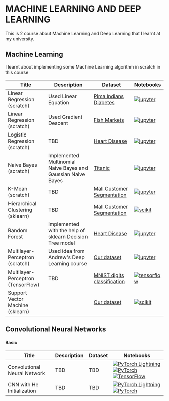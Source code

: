 # MACHINE LEARNING  AND DEEP LEARNING 
This is 2 course about Machine Learning and Deep Learning that I learnt at my university.




## Machine Learning

I learnt about implementing some Machine Learning algorithm in scratch in this course


|Title | Description | Dataset | Notebooks |
| --- | --- | --- | --- | 
| Linear Regression (scratch) | Used Linear Equation | [Pima Indians Diabetes](https://www.kaggle.com/datasets/uciml/pima-indians-diabetes-database) | [![jupyter](https://img.shields.io/badge/jupyter-notebook-orange)](https://github.com/hoangNguyen210/ML-DL/blob/main/Machine%20Learning/NMMH_TH1_18110095.ipynb) |
| Linear Regression (scratch) | Used Gradient Descent | [Fish Markets](https://www.kaggle.com/datasets/aungpyaeap/fish-market) | [![jupyter](https://img.shields.io/badge/jupyter-notebook-orange)](https://github.com/hoangNguyen210/ML-DL/blob/main/Machine%20Learning/NMMH_TH2_18110095.ipynb)|
| Logistic Regression (scratch) | TBD | [Heart Disease](https://www.kaggle.com/datasets/johnsmith88/heart-disease-dataset) | [![jupyter](https://img.shields.io/badge/jupyter-notebook-orange)](https://github.com/hoangNguyen210/ML-DL/blob/main/Machine%20Learning/NMMH_TH3_18110095.ipynb)|
| Naive Bayes (scratch) | Implemented Multinomial Naive Bayes and Gaussian Naive Bayes | [Titanic](https://www.kaggle.com/c/titanic/data) | [![jupyter](https://img.shields.io/badge/jupyter-notebook-orange)](https://github.com/hoangNguyen210/ML-DL/blob/main/Machine%20Learning/NMMH_TH4_18110095.ipynb)|
| K-Mean (scratch) | TBD| [Mall Customer Segmentation](https://www.kaggle.com/datasets/vjchoudhary7/customer-segmentation-tutorial-in-python) | [![jupyter](https://img.shields.io/badge/jupyter-notebook-orange)](https://github.com/hoangNguyen210/ML-DL/blob/main/Machine%20Learning/NMMH_TH5_18110095.ipynb)|
| Hierarchical Clustering (sklearn) | TBD| [Mall Customer Segmentation](https://www.kaggle.com/datasets/vjchoudhary7/customer-segmentation-tutorial-in-python) | [![scikit](https://img.shields.io/badge/Scikit-Learn-blue)](https://github.com/hoangNguyen210/ML-DL/blob/main/Machine%20Learning/NMMH_TH6_18110095.ipynb)|
| Random Forest  | Implemented with the help of sklearn Decision Tree model| [Heart Disease](https://www.kaggle.com/datasets/johnsmith88/heart-disease-dataset) | [![jupyter](https://img.shields.io/badge/jupyter-notebook-orange)](https://github.com/hoangNguyen210/ML-DL/blob/main/Machine%20Learning/NMMH_TH7_18110095.ipynb)|
| Multilayer-Perceptron (scratch) | Used idea from Andrew's Deep Learning course| [Our dataset](https://github.com/huynhthanh98/ML/tree/master/lab-08) | [![jupyter](https://img.shields.io/badge/jupyter-notebook-orange)](https://github.com/hoangNguyen210/ML-DL/blob/main/Machine%20Learning/NMMH_TH8_18110095.ipynb)|
| Multilayer-Perceptron (TensorFlow) | TBD| [MNIST digits classification](https://keras.io/api/datasets/mnist/) | [![tensorflow](https://img.shields.io/badge/Tensor-Flow2.0-red)](https://github.com/hoangNguyen210/ML-DL/blob/main/Machine%20Learning/NMMH_TH9_18110095.ipynb)|
| Support Vector Machine (sklearn) | | [Our dataset](https://github.com/huynhthanh98/ML/tree/master/lab-10) | [![scikit](https://img.shields.io/badge/Scikit-Learn-blue)](https://github.com/hoangNguyen210/ML-DL/blob/main/Machine%20Learning/NMMH_TH10_18110095.ipynb)|


## Convolutional Neural Networks


#### Basic

|Title | Description | Dataset | Notebooks |
| --- | --- | --- | --- | 
| Convolutional Neural Network | TBD | TBD | [![PyTorch Lightning](https://img.shields.io/badge/PyTorch-Lightning-blueviolet)](pytorch-lightning_ipynb/cnn/cnn-basic.ipynb)  [![PyTorch](https://img.shields.io/badge/Py-Torch-red)](pytorch_ipynb/cnn/cnn-basic.ipynb) [![TensorFlow](https://img.shields.io/badge/Tensor-Flow1.0-orange)](tensorflow1_ipynb/cnn/cnn-basic.ipynb) |
| CNN with He Initialization | TBD | TBD | [![PyTorch Lightning](https://img.shields.io/badge/PyTorch-Lightning-blueviolet)](pytorch-lightning_ipynb/cnn/cnn-he-init.ipynb) [![PyTorch](https://img.shields.io/badge/Py-Torch-red)](pytorch_ipynb/cnn/cnn-he-init.ipynb)  |


